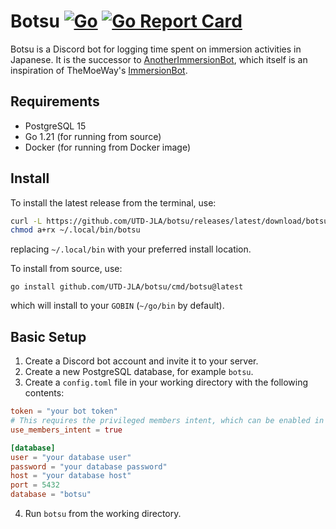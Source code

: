 # Botsu [![Go](https://github.com/UTD-JLA/botsu/actions/workflows/go.yml/badge.svg)](https://github.com/UTD-JLA/botsu/actions/workflows/go.yml) [![Go Report Card](https://goreportcard.com/badge/github.com/UTD-JLA/botsu)](https://goreportcard.com/report/github.com/UTD-JLA/botsu)

Botsu is a Discord bot for logging time spent on immersion activities in Japanese.
It is the successor to [AnotherImmersionBot](https://github.com/UTD-JLA/another-immersion-bot),
which itself is an inspiration of TheMoeWay's [ImmersionBot](https://github.com/TheMoeWay/immersion-bot).

## Requirements

- PostgreSQL 15
- Go 1.21 (for running from source)
- Docker (for running from Docker image)

## Install
To install the latest release from the terminal, use:
```sh
curl -L https://github.com/UTD-JLA/botsu/releases/latest/download/botsu-linux-amd64 -o ~/.local/bin/botsu
chmod a+rx ~/.local/bin/botsu
```
replacing `~/.local/bin` with your preferred install location. 

To install from source, use:
```
go install github.com/UTD-JLA/botsu/cmd/botsu@latest
```
which will install to your `GOBIN` (`~/go/bin` by default).

## Basic Setup

1. Create a Discord bot account and invite it to your server.
2. Create a new PostgreSQL database, for example `botsu`.
3. Create a `config.toml` file in your working directory with the following contents:
```toml
token = "your bot token"
# This requires the privileged members intent, which can be enabled in the Discord developer portal.
use_members_intent = true

[database]
user = "your database user"
password = "your database password"
host = "your database host"
port = 5432
database = "botsu"
```
4. Run `botsu` from the working directory.
